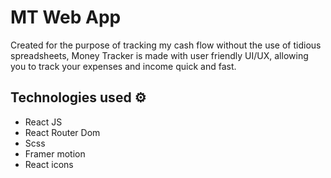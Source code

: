 # MT Web App
Created for the purpose of tracking my cash flow without the use of tidious spreadsheets, Money Tracker is made with user friendly UI/UX, allowing you to track your expenses and income quick and fast.

## Technologies used ⚙
- React JS
- React Router Dom
- Scss
- Framer motion
- React icons
